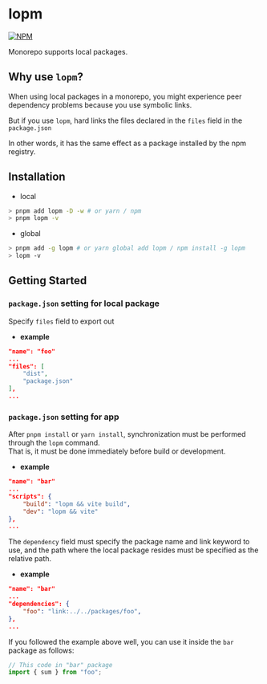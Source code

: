 # lopm

[![NPM](https://img.shields.io/npm/v/lopm)](https://www.npmjs.com/package/lopm)

Monorepo supports local packages.

## Why use `lopm`?

When using local packages in a monorepo, you might experience peer dependency problems because you use symbolic links.

But if you use `lopm`, hard links the files declared in the `files` field in the `package.json`

In other words, it has the same effect as a package installed by the npm registry.

## Installation

- local

```sh
> pnpm add lopm -D -w # or yarn / npm
> pnpm lopm -v
```

- global

```sh
> pnpm add -g lopm # or yarn global add lopm / npm install -g lopm
> lopm -v
```

## Getting Started

### `package.json` setting for local package

Specify `files` field to export out

- **example**

```json
"name": "foo"
...
"files": [
    "dist",
    "package.json"
],
...
```

### `package.json` setting for app

After `pnpm install` or `yarn install`, synchronization must be performed through the `lopm` command.  
That is, it must be done immediately before build or development.

- **example**

```json
"name": "bar"
...
"scripts": {
    "build": "lopm && vite build",
    "dev": "lopm && vite"
},
...
```

The `dependency` field must specify the package name and link keyword to use, and the path where the local package resides must be specified as the relative path.

- **example**

```json
"name": "bar"
...
"dependencies": {
    "foo": "link:../../packages/foo",
},
...
```

If you followed the example above well, you can use it inside the `bar` package as follows:

```js
// This code in "bar" package
import { sum } from "foo";
```
